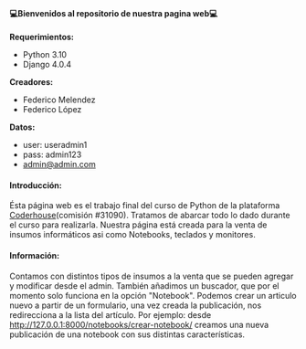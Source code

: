 #### 💻Bienvenidos al repositorio de nuestra pagina web💻
**Requerimientos:**
- Python 3.10
- Django 4.0.4

**Creadores:**
- Federico Melendez 
- Federico López


**Datos:**
-  user: useradmin1
-  pass: admin123
-  admin@admin.com


#### Introducción: 
Ésta página web es el trabajo final del curso de Python de la plataforma [Coderhouse](https://www.coderhouse.com.uy/?utm_term=coder&utm_campaign=0&utm_source=google_search_brand&utm_medium=cpc&gclid=CjwKCAjw3K2XBhAzEiwAmmgrApaOKUH3xckHPTtz6bv8fBl3-BFM6GCu1jZ-5263s5_ZduW0eYb_2xoCM-4QAvD_BwE "Coderhouse")(comisión #31090). Tratamos de abarcar todo lo dado durante el curso para realizarla.
Nuestra página está creada para la venta de insumos informáticos asi como Notebooks, teclados y monitores.

#### Información:
Contamos con distintos tipos de insumos a la venta que se pueden agregar y modificar desde el admin.
También añadimos un buscador, que por el momento solo funciona en la opción "Notebook".
Podemos crear un articulo nuevo a partir de un formulario, una vez creada la publicación, nos redirecciona a la lista del artículo. Por ejemplo: desde http://127.0.0.1:8000/notebooks/crear-notebook/ creamos una nueva publicación de una notebook con sus distintas características.

